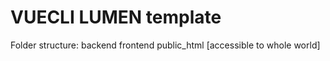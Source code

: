 # VUECLI LUMEN template

Folder structure:
    backend
    frontend
    public_html [accessible to whole world]
